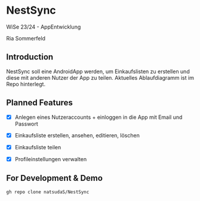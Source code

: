 # NestSync
WiSe 23/24 - AppEntwicklung

Ria Sommerfeld

## Introduction
NestSync soll eine AndroidApp werden, um Einkaufslisten zu erstellen und diese mit anderen Nutzer der App zu teilen.
Aktuelles Ablaufdiagramm ist im Repo hinterlegt.

## Planned Features
- [x] Anlegen eines Nutzeraccounts + einloggen in die App mit Email und Passwort
- [x] Einkaufsliste erstellen, ansehen, editieren, löschen
- [x] Einkaufsliste teilen
- [x] Profileinstellungen verwalten 


## For Development & Demo

```
gh repo clone natsudaS/NestSync
```
